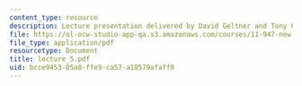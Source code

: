 ```yaml
---
content_type: resource
description: Lecture presentation delivered by David Geltner and Tony Ciochetti.
file: https://ol-ocw-studio-app-qa.s3.amazonaws.com/courses/11-947-new-century-cities-real-estate-digital-technology-and-design-fall-2004/bcce945305a8ffe9ca57a18579afaff0_lecture_5.pdf
file_type: application/pdf
resourcetype: Document
title: lecture_5.pdf
uid: bcce9453-05a8-ffe9-ca57-a18579afaff0
---
```

